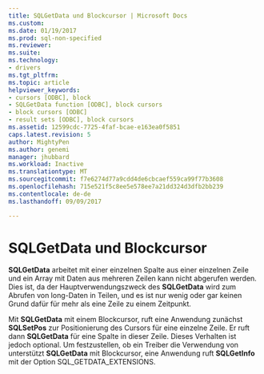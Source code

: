 ```yaml
---
title: SQLGetData und Blockcursor | Microsoft Docs
ms.custom: 
ms.date: 01/19/2017
ms.prod: sql-non-specified
ms.reviewer: 
ms.suite: 
ms.technology:
- drivers
ms.tgt_pltfrm: 
ms.topic: article
helpviewer_keywords:
- cursors [ODBC], block
- SQLGetData function [ODBC], block cursors
- block cursors [ODBC]
- result sets [ODBC], block cursors
ms.assetid: 12599cdc-7725-4faf-bcae-e163ea0f5851
caps.latest.revision: 5
author: MightyPen
ms.author: genemi
manager: jhubbard
ms.workload: Inactive
ms.translationtype: MT
ms.sourcegitcommit: f7e6274d77a9cdd4de6cbcaef559ca99f77b3608
ms.openlocfilehash: 715e521f5c8ee5e578ee7a21dd324d3dfb2bb239
ms.contentlocale: de-de
ms.lasthandoff: 09/09/2017

---
```

# <a name="sqlgetdata-and-block-cursors"></a>SQLGetData und Blockcursor
**SQLGetData** arbeitet mit einer einzelnen Spalte aus einer einzelnen Zeile und ein Array mit Daten aus mehreren Zeilen kann nicht abgerufen werden. Dies ist, da der Hauptverwendungszweck des **SQLGetData** wird zum Abrufen von long-Daten in Teilen, und es ist nur wenig oder gar keinen Grund dafür für mehr als eine Zeile zu einem Zeitpunkt.  
  
 Mit **SQLGetData** mit einem Blockcursor, ruft eine Anwendung zunächst **SQLSetPos** zur Positionierung des Cursors für eine einzelne Zeile. Er ruft dann **SQLGetData** für eine Spalte in dieser Zeile. Dieses Verhalten ist jedoch optional. Um festzustellen, ob ein Treiber die Verwendung von unterstützt **SQLGetData** mit Blockcursor, eine Anwendung ruft **SQLGetInfo** mit der Option SQL_GETDATA_EXTENSIONS.

